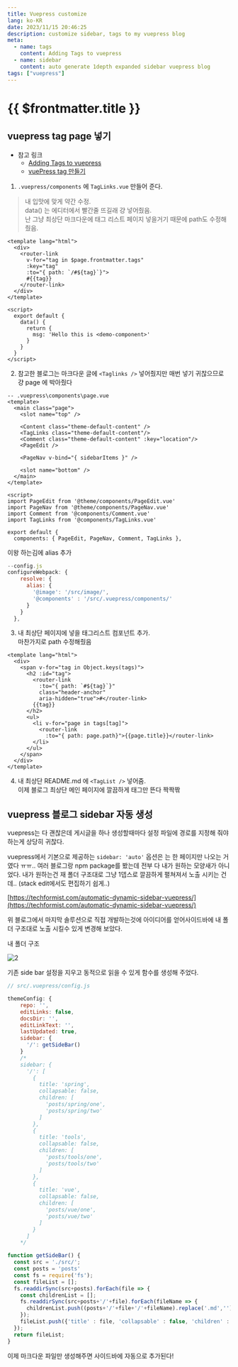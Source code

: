 ```yaml
---
title: Vuepress customize
lang: ko-KR
date: 2023/11/15 20:46:25
description: customize sidebar, tags to my vuepress blog 
meta:
  - name: tags
    content: Adding Tags to vuepress
  - name: sidebar
    content: auto generate 1depth expanded sidebar vuepress blog
tags: ["vuepress"]
---
```

# {{ $frontmatter.title }}

## vuepress tag page 넣기 
- 참고 링크 
    - [Adding Tags to vuepress](https://code.roygreenfeld.com/cookbook/adding-tags-to-vuepress.html)
    - [vuePress tag 만들기](https://kyounghwan01.github.io/blog/Vue/vuepress/vuepress-tag/#%E1%84%86%E1%85%A9%E1%86%A8%E1%84%91%E1%85%AD)

1. `.vuepress/components` 에 `TagLinks.vue` 만들어 준다.   
> 내 입맛에 맞게 약간 수정.   
> data() 는 에디터에서 빨간줄 뜨길래 걍 넣어줬음.  
> 난 그냥 최상단 마크다운에 태그 리스트 페이지 넣을거기 때문에 path도 수정해줬음.
```vue
<template lang="html">
  <div>
    <router-link
      v-for="tag in $page.frontmatter.tags"
      :key="tag"
      :to="{ path: `/#${tag}`}">
      #{{tag}}
    </router-link>
  </div>
</template>

<script>
  export default {
    data() {
      return {
        msg: 'Hello this is <demo-component>'
      }
    }
  }
</script>
```

2. 참고한 블로그는 마크다운 글에 `<Taglinks />` 넣어줬지만 매번 넣기 귀찮으므로 걍 page 에 박아줬다
```vue {7,21,24}
-- .vuepress\components\page.vue
<template>
  <main class="page">
    <slot name="top" />

    <Content class="theme-default-content" />
    <TagLinks class="theme-default-content"/>
    <Comment class="theme-default-content" :key="location"/>
    <PageEdit />

    <PageNav v-bind="{ sidebarItems }" />

    <slot name="bottom" />
  </main>
</template>

<script>
import PageEdit from '@theme/components/PageEdit.vue'
import PageNav from '@theme/components/PageNav.vue'
import Comment from '@components/Comment.vue'
import TagLinks from '@components/TagLinks.vue'

export default {
  components: { PageEdit, PageNav, Comment, TagLinks },
```

이왕 하는김에 alias 추가
```js {6}
--config.js
configureWebpack: {
    resolve: {
      alias: {
        '@image': '/src/image/',
        '@components' : '/src/.vuepress/components/'
      }
    }
  },
```

3. 내 최상단 페이지에 넣을 태그리스트 컴포넌트 추가.  
   마찬가지로 path 수정해줬음
```vue
<template lang="html">
  <div>
    <span v-for="tag in Object.keys(tags)">
      <h2 :id="tag">
        <router-link
          :to="{ path: `#${tag}`}"
          class="header-anchor"
          aria-hidden="true">#</router-link>
        {{tag}}
      </h2>
      <ul>
        <li v-for="page in tags[tag]">
          <router-link
            :to="{ path: page.path}">{{page.title}}</router-link>
        </li>
      </ul>
    </span>
  </div>
</template>
```

4. 내 최상단 README.md 에 `<TagList />` 넣어줌.  
이제 블로그 최상단 메인 페이지에 깔끔하게 태그만 뜬다 짝짝짞

## vuepress 블로그 sidebar 자동 생성

vuepress는 다 괜찮은데 게시글을 하나 생성할때마다 설정 파일에 경로를 지정해 줘야 하는게 상당히 귀찮다. 

vuepress에서 기본으로 제공하는 `sidebar: 'auto'` 옵션은 는 한 페이지만 나오는 거였다 ㅠㅠ..  여러 블로그랑 npm package를 봤는데 전부 다 내가 원하는 모양새가 아니었다.  내가 원하는건 재 폴더 구조대로 그냥 1뎁스로 깔끔하게 펼쳐져서 노출 시키는 건데.. (stack edit에서도 편집하기 쉽게..)

[https://techformist.com/automatic-dynamic-sidebar-vuepress/](https://techformist.com/automatic-dynamic-sidebar-vuepress/)

위 블로그에서 마지막 솔루션으로 직접 개발하는것에 아이디어를 얻어사이드바에 내 폴더 구조대로 노출 시킬수 있게 변경해 보았다.

내 폴더 구조

![2](~@image/2.png)

기존 side bar 설정을 지우고 동적으로 읽을 수 있게 함수를 생성해 주었다.
```js
// src/.vuepress/config.js

themeConfig: {
    repo: '',
    editLinks: false,
    docsDir: '',
    editLinkText: '',
    lastUpdated: true,
    sidebar: {
      '/': getSideBar()
    }
    /*
    sidebar: {
      '/': [
        { 
          title: 'spring',
          collapsable: false,
          children: [ 
            'posts/spring/one',
            'posts/spring/two' 
          ] 
        },
        { 
          title: 'tools',
          collapsable: false,
          children: [ 
            'posts/tools/one', 
            'posts/tools/two' 
          ] 
        },       
        { 
          title: 'vue',
          collapsable: false,
          children: [ 
            'posts/vue/one', 
            'posts/vue/two' 
          ] 
        } 
      ]
    */

function getSideBar() {
  const src = './src/';
  const posts = 'posts'
  const fs = require('fs');
  const fileList = [];  
  fs.readdirSync(src+posts).forEach(file => {   
    const childrenList = [];
    fs.readdirSync(src+posts+'/'+file).forEach(fileName => {
      childrenList.push((posts+'/'+file+'/'+fileName).replace('.md',''))
    });
    fileList.push({'title' : file, 'collapsable' : false, 'children' : childrenList});
  }); 
  return fileList;
}
```
이제 마크다운 파일만 생성해주면 사이드바에 자동으로 추가된다!
